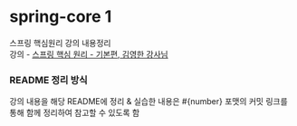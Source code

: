 # spring-core      1         
스프링 핵심원리 강의 내용정리                    
강의 - [스프링 핵심 원리 - 기본편, 김영한 강사님](https://www.inflearn.com/course/%EC%8A%A4%ED%94%84%EB%A7%81-%ED%95%B5%EC%8B%AC-%EC%9B%90%EB%A6%AC-%EA%B8%B0%EB%B3%B8%ED%8E%B8/dashboard)                  

### README 정리 방식                 
강의 내용을 해당 README에 정리 & 실습한 내용은 #{number} 포맷의 커밋 링크를 통해 함께 정리하여 참고할 수 있도록 함                    

